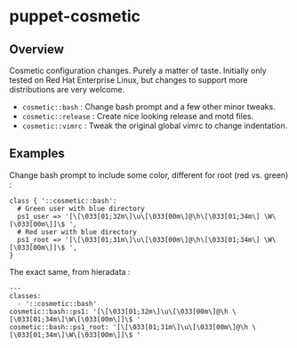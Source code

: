 # puppet-cosmetic

## Overview

Cosmetic configuration changes. Purely a matter of taste. Initially only tested
on Red Hat Enterprise Linux, but changes to support more distributions are very
welcome.

* `cosmetic::bash` : Change bash prompt and a few other minor tweaks.
* `cosmetic::release` : Create nice looking release and motd files.
* `cosmetic::vimrc` : Tweak the original global vimrc to change indentation.

## Examples

Change bash prompt to include some color, different for root (red vs. green) :

    class { '::cosmetic::bash':
      # Green user with blue directory
      ps1_user => '[\[\033[01;32m\]\u\[\033[00m\]@\h\[\033[01;34m\] \W\[\033[00m\]]\$ ',
      # Red user with blue directory
      ps1_root => '[\[\033[01;31m\]\u\[\033[00m\]@\h\[\033[01;34m\] \W\[\033[00m\]]\$ ',
    }

The exact same, from hieradata :

    ---
    classes:
      - '::cosmetic::bash'
    cosmetic::bash::ps1: '[\[\033[01;32m\]\u\[\033[00m\]@\h \[\033[01;34m\]\W\[\033[00m\]]\$ '
    cosmetic::bash::ps1_root: '[\[\033[01;31m\]\u\[\033[00m\]@\h \[\033[01;34m\]\W\[\033[00m\]]\$ '

